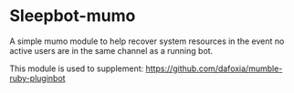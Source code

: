 # Sleepbot-mumo

A simple mumo module to help recover system resources in the event no active users are in the same channel as a running bot.

This module is used to supplement: https://github.com/dafoxia/mumble-ruby-pluginbot
